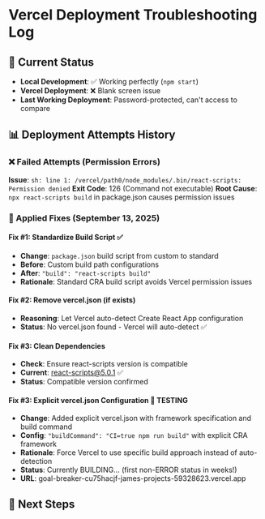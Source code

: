 # Vercel Deployment Troubleshooting Log

## 🎯 Current Status
- **Local Development**: ✅ Working perfectly (`npm start`)
- **Vercel Deployment**: ❌ Blank screen issue
- **Last Working Deployment**: Password-protected, can't access to compare

## 📊 Deployment Attempts History

### ❌ Failed Attempts (Permission Errors)
**Issue**: `sh: line 1: /vercel/path0/node_modules/.bin/react-scripts: Permission denied`
**Exit Code**: 126 (Command not executable)
**Root Cause**: `npx react-scripts build` in package.json causes permission issues

### 🔧 Applied Fixes (September 13, 2025)

#### Fix #1: Standardize Build Script ✅ 
- **Change**: `package.json` build script from custom to standard
- **Before**: Custom build path configurations
- **After**: `"build": "react-scripts build"`
- **Rationale**: Standard CRA build script avoids Vercel permission issues

#### Fix #2: Remove vercel.json (if exists)
- **Reasoning**: Let Vercel auto-detect Create React App configuration
- **Status**: No vercel.json found - Vercel will auto-detect ✅

#### Fix #3: Clean Dependencies
- **Check**: Ensure react-scripts version is compatible
- **Current**: react-scripts@5.0.1 ✅
- **Status**: Compatible version confirmed

#### Fix #3: Explicit vercel.json Configuration 🔄 TESTING
- **Change**: Added explicit vercel.json with framework specification and build command
- **Config**: `"buildCommand": "CI=true npm run build"` with explicit CRA framework
- **Rationale**: Force Vercel to use specific build approach instead of auto-detection
- **Status**: Currently BUILDING... (first non-ERROR status in weeks!)
- **URL**: goal-breaker-cu75hacjf-james-projects-59328623.vercel.app

## 🎯 Next Steps